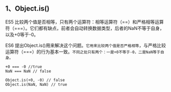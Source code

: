 ## 1、Object.is()
ES5 比较两个值是否相等，只有两个运算符：相等运算符（==）和严格相等运算符（===）。它们都有缺点，前者会自动转换数据类型，后者的NaN不等于自身，以及+0等于-0。<br>

ES6 提出Object.is()用来解决这个问题。`它用来比较两个值是否严格相等`，与严格比较运算符（===）的行为基本一致。`不同之处只有两个：一是+0不等于-0，二是NaN等于自身。`

    +0 === -0 //true
    NaN === NaN // false

    Object.is(+0, -0) // false
    Object.is(NaN, NaN) // true
